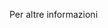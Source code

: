 <Token xmlns:xlink="http://www.w3.org/1999/xlink">Per altre informazioni</Token>

<!--HONumber=Jun16_HO4-->



